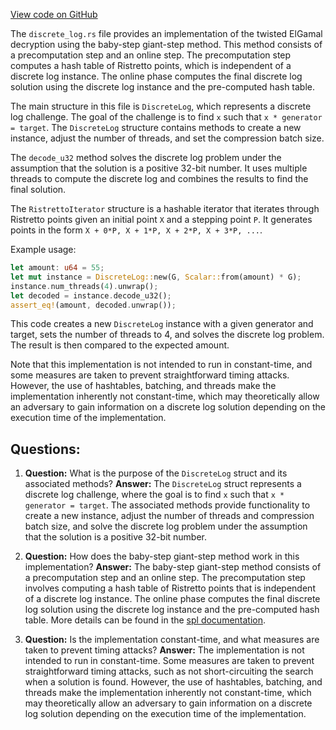 
[View code on GitHub](https://github.com/solana-labs/solana/blob/master/zk-token-sdk/src/encryption/discrete_log.rs)

The `discrete_log.rs` file provides an implementation of the twisted ElGamal decryption using the baby-step giant-step method. This method consists of a precomputation step and an online step. The precomputation step computes a hash table of Ristretto points, which is independent of a discrete log instance. The online phase computes the final discrete log solution using the discrete log instance and the pre-computed hash table.

The main structure in this file is `DiscreteLog`, which represents a discrete log challenge. The goal of the challenge is to find `x` such that `x * generator = target`. The `DiscreteLog` structure contains methods to create a new instance, adjust the number of threads, and set the compression batch size.

The `decode_u32` method solves the discrete log problem under the assumption that the solution is a positive 32-bit number. It uses multiple threads to compute the discrete log and combines the results to find the final solution.

The `RistrettoIterator` structure is a hashable iterator that iterates through Ristretto points given an initial point `X` and a stepping point `P`. It generates points in the form `X + 0*P, X + 1*P, X + 2*P, X + 3*P, ...`.

Example usage:

```rust
let amount: u64 = 55;
let mut instance = DiscreteLog::new(G, Scalar::from(amount) * G);
instance.num_threads(4).unwrap();
let decoded = instance.decode_u32();
assert_eq!(amount, decoded.unwrap());
```

This code creates a new `DiscreteLog` instance with a given generator and target, sets the number of threads to 4, and solves the discrete log problem. The result is then compared to the expected amount.

Note that this implementation is not intended to run in constant-time, and some measures are taken to prevent straightforward timing attacks. However, the use of hashtables, batching, and threads make the implementation inherently not constant-time, which may theoretically allow an adversary to gain information on a discrete log solution depending on the execution time of the implementation.
## Questions: 
 1. **Question:** What is the purpose of the `DiscreteLog` struct and its associated methods?
   **Answer:** The `DiscreteLog` struct represents a discrete log challenge, where the goal is to find `x` such that `x * generator = target`. The associated methods provide functionality to create a new instance, adjust the number of threads and compression batch size, and solve the discrete log problem under the assumption that the solution is a positive 32-bit number.

2. **Question:** How does the baby-step giant-step method work in this implementation?
   **Answer:** The baby-step giant-step method consists of a precomputation step and an online step. The precomputation step involves computing a hash table of Ristretto points that is independent of a discrete log instance. The online phase computes the final discrete log solution using the discrete log instance and the pre-computed hash table. More details can be found in the [spl documentation](https://spl.solana.com).

3. **Question:** Is the implementation constant-time, and what measures are taken to prevent timing attacks?
   **Answer:** The implementation is not intended to run in constant-time. Some measures are taken to prevent straightforward timing attacks, such as not short-circuiting the search when a solution is found. However, the use of hashtables, batching, and threads make the implementation inherently not constant-time, which may theoretically allow an adversary to gain information on a discrete log solution depending on the execution time of the implementation.